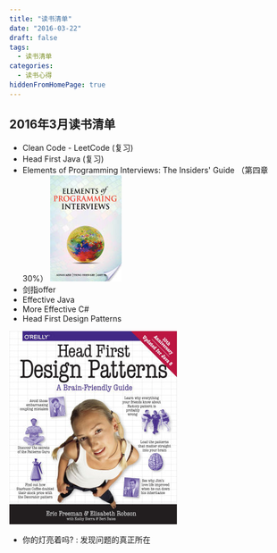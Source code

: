 ```yaml
---
title: "读书清单"
date: "2016-03-22"
draft: false
tags: 
  - 读书清单
categories:
  - 读书心得
hiddenFromHomePage: true
---
```

##  2016年3月读书清单
- Clean Code - LeetCode (复习)
- Head First Java  (复习)
- Elements of Programming Interviews: The Insiders' Guide
（第四章 30%）
![Elements of Programming Interviews](/images/leetcode/1647554-82e8db71c0d1451b.png)
- 剑指offer
- Effective Java
- More Effective C#
- Head First Design Patterns

![Head First Design Patterns](/images/leetcode/1647554-6ddba3110483680e.png)
- 你的灯亮着吗? : 发现问题的真正所在
